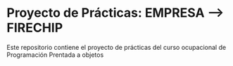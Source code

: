 # Proyecto de Prácticas: EMPRESA -->  FIRECHIP 
Este repositorio contiene el proyecto de prácticas del curso ocupacional de Programación Prentada a objetos
